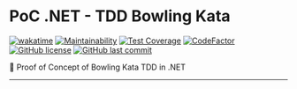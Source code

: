 # PoC .NET - TDD Bowling Kata

[![wakatime](https://wakatime.com/badge/github/GuilhermeStracini/POC-dotnet-TDD-Bowling-Kata.svg)](https://wakatime.com/badge/github/GuilhermeStracini/POC-dotnet-TDD-Bowling-Kata)
[![Maintainability](https://api.codeclimate.com/v1/badges/6ae53517578238ca2f66/maintainability)](https://codeclimate.com/github/GuilhermeStracini/POC-dotnet-TDD-Bowling-Kata/maintainability)
[![Test Coverage](https://api.codeclimate.com/v1/badges/6ae53517578238ca2f66/test_coverage)](https://codeclimate.com/github/GuilhermeStracini/POC-dotnet-TDD-Bowling-Kata/test_coverage)
[![CodeFactor](https://www.codefactor.io/repository/github/GuilhermeStracini/POC-dotnet-TDD-Bowling-Kata/badge)](https://www.codefactor.io/repository/github/GuilhermeStracini/POC-dotnet-TDD-Bowling-Kata)
[![GitHub license](https://img.shields.io/github/license/GuilhermeStracini/POC-dotnet-TDD-Bowling-Kata)](https://github.com/GuilhermeStracini/POC-dotnet-TDD-Bowling-Kata)
[![GitHub last commit](https://img.shields.io/github/last-commit/GuilhermeStracini/POC-dotnet-TDD-Bowling-Kata)](https://github.com/GuilhermeStracini/POC-dotnet-TDD-Bowling-Kata)


🔬 Proof of Concept of Bowling Kata TDD in .NET

---

